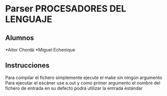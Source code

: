 # Parser PROCESADORES DEL LENGUAJE

## Alumnos
 *Aitor Chordá
 *Miguel Echenique

## Instrucciones
  Para compilar el fichero simplemente ejecute el make sin ningún argumento
  Para ejecutar el escáner use a.out y como primer argumento el nombre del
  fichero de entrada en su defecto podrá utilizar la entrada estándar
